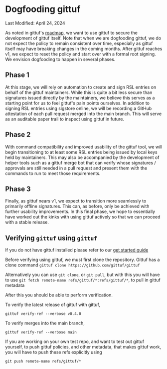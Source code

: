 # Dogfooding gittuf

Last Modified: April 24, 2024

As noted in gittuf's [roadmap](/docs/roadmap.md), we want to use gittuf to
secure the development of gittuf itself. Note that when we are dogfooding
gittuf, we do not expect the policy to remain consistent over time, especially
as gittuf itself may have breaking changes in the coming months. After gittuf
reaches v1, we expect to reset the policy and start over with a formal root
signing. We envision dogfooding to happen in several phases.

## Phase 1

At this stage, we will rely on automation to create and sign RSL entries on
behalf of the gittuf maintainers. While this is quite a bit less secure than
signatures issued directly by the maintainers, we believe this serves as a
starting point for us to feel gittuf's pain points ourselves. In addition to
signing RSL entries using sigstore online, we will be recording a GitHub
attestation of each pull request merged into the main branch. This will serve as
an auditable paper trail to inspect using gittuf in future.

## Phase 2

With command compatibility and improved usability of the gittuf tool, we will
begin transitioning to at least some RSL entries being issued by local keys held
by maintainers. This may also be accompanied by the development of helper tools
such as a gittuf merge bot that can verify whose signatures / approvals are
still needed in a pull request and present them with the commands to run to meet
those requirements.

## Phase 3

Finally, as gittuf nears v1, we expect to transition more seamlessly to
primarily offline signatures. This can, as before, only be achieved with further
usability improvements. In this final phase, we hope to essentially have worked
out the kinks with using gittuf actively so that we can proceed with a stable
release.

## Verifying `gittuf` using `gittuf`

If you do not have gittuf installed please refer to our [get started guide]

Before verifying using gittuf, we must first clone the repository. Gittuf has a clone command 
`gittuf clone https://github.com/gittuf/gittuf`

Alternatively you can use `git clone`, or `git pull`, but with this you 
will have to use `git fetch remote-name refs/gittuf/*:refs/gittuf/*`, to pull
in gittuf metadata

After this you should be able to perform verification. 

To verify the latest release of gittuf with gittuf, 

`gittuf verify-ref --verbose v0.4.0`

To verify merges into the main branch,

`gittuf verify-ref --verbose main`

If you are working on your own test repo, and want to test out gittuf yourself,
to push gittuf policies, and other metadata, that makes gittuf work, you will
have to push these refs explicitly using

`git push remote-name refs/gittuf/*`  

[get started guide]: /docs/get-started.md
